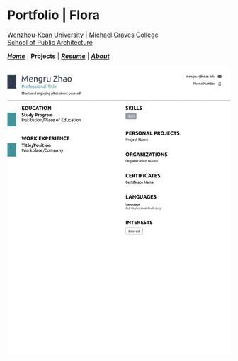 # Portfolio | Flora

[Wenzhou-Kean University](https://wku.edu.cn/) | [Michael Graves College<br/>
School of Public Architecture](http://design.wku.edu.cn/)<br/>

***[Home](https://ZMRFlora.github.io/Portfolio/index)*** | **Projects** | ***[Resume](https://ZMRFlora.github.io/Portfolio/Resume)*** | ***[About](https://ZMRFlora.github.io/Portfolio/About)*** 
<br>

![Resume](https://github.com/ZMRFlora/Portfolio/blob/gh-pages/Files/Mengru's%20Resume_page-0001.jpg?raw=true "Resume")
